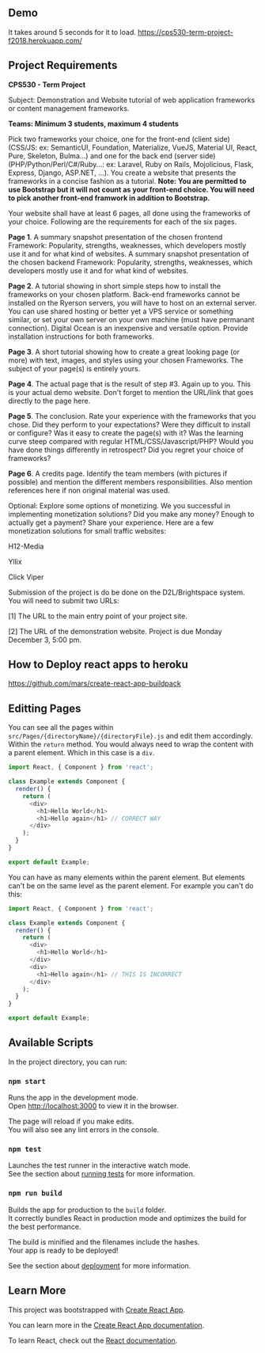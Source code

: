 ## Demo
It takes around 5 seconds for it to load.
https://cps530-term-project-f2018.herokuapp.com/ 


## Project Requirements

**CPS530 - Term Project**

Subject: Demonstration and Website tutorial of web application frameworks or content management frameworks.

**Teams: Minimum 3 students, maximum 4 students**

Pick two frameworks your choice, one for the front-end (client side) (CSS/JS: ex: SemanticUI, Foundation, Materialize, VueJS, Material UI, React, Pure, Skeleton, Bulma...) and one for the back end (server side) (PHP/Python/Perl/C#/Ruby...: ex: Laravel, Ruby on Rails, Mojolicious, Flask, Express, Django, ASP.NET, ...). You create a website that presents the frameworks in a concise fashion as a tutorial.
**Note: You are permitted to use Bootstrap but it will not count as your front-end choice. You will need to pick another front-end framwork in addition to Bootstrap.**

Your website shall have at least 6 pages, all done using the frameworks of your choice. Following are the requirements for each of the six pages.

**Page 1**. A summary snapshot presentation of the chosen frontend Framework: Popularity, strengths, weaknesses, which developers mostly use it and for what kind of websites. A summary snapshot presentation of the chosen backend Framework: Popularity, strengths, weaknesses, which developers mostly use it and for what kind of websites.

**Page 2**. A tutorial showing in short simple steps how to install the frameworks on your chosen platform. Back-end frameworks cannot be installed on the Ryerson servers, you will have to host on an external server. You can use shared hosting or better yet a VPS service or something similar, or set your own server on your own machine (must have permanant connection). Digital Ocean is an inexpensive and versatile option. Provide installation instructions for both frameworks.

**Page 3**. A short tutorial showing how to create a great looking page (or more) with text, images, and styles using your chosen Frameworks. The subject of your page(s) is entirely yours.

**Page 4**. The actual page that is the result of step #3. Again up to you. This is your actual demo website. Don't forget to mention the URL/link that goes directly to the page here.

**Page 5**. The conclusion. Rate your experience with the frameworks that you chose. Did they perform to your expectations? Were they difficult to install or configure? Was it easy to create the page(s) with it? Was the learning curve steep compared with regular HTML/CSS/Javascript/PHP? Would you have done things differently in retrospect? Did you regret your choice of frameworks?

**Page 6**. A credits page. Identify the team members (with pictures if possible) and mention the different members responsibilities. Also mention references here if non original material was used.

Optional:
Explore some options of monetizing. We you successful in implementing monetization solutions? Did you make any money? Enough to actually get a payment? Share your experience. Here are a few monetization solutions for small traffic websites:

H12-Media

Yllix

Click Viper

Submission of the project is do be done on the D2L/Brightspace system. You will need to submit two URLs:

[1] The URL to the main entry point of your project site.

[2] The URL of the demonstration website. Project is due Monday December 3, 5:00 pm.


## How to Deploy react apps to heroku

https://github.com/mars/create-react-app-buildpack

## Editting Pages 

You can see all the pages within `src/Pages/{directoryName}/{directoryFile}.js` and edit them accordingly.
Within the `return` method. You would always need to wrap the content with a parent element. Which in this case is a `div`.
```js
import React, { Component } from 'react';

class Example extends Component {
  render() {
    return (
      <div>
        <h1>Hello World</h1>
        <h1>Hello again</h1> // CORRECT WAY
      </div>
    );
  }
}

export default Example;
```
You can have as many elements within the parent element. But elements can't be on the same level as the parent element. For example you can't do this: 
```js
import React, { Component } from 'react';

class Example extends Component {
  render() {
    return (
      <div>
        <h1>Hello World</h1>
      </div>
      <div>
        <h1>Hello again</h1> // THIS IS INCORRECT
      </div>
    );
  }
}

export default Example;
```



## Available Scripts

In the project directory, you can run:

### `npm start`

Runs the app in the development mode.<br>
Open [http://localhost:3000](http://localhost:3000) to view it in the browser.

The page will reload if you make edits.<br>
You will also see any lint errors in the console.

### `npm test`

Launches the test runner in the interactive watch mode.<br>
See the section about [running tests](https://facebook.github.io/create-react-app/docs/running-tests) for more information.

### `npm run build`

Builds the app for production to the `build` folder.<br>
It correctly bundles React in production mode and optimizes the build for the best performance.

The build is minified and the filenames include the hashes.<br>
Your app is ready to be deployed!

See the section about [deployment](https://facebook.github.io/create-react-app/docs/deployment) for more information.

## Learn More

This project was bootstrapped with [Create React App](https://github.com/facebook/create-react-app).

You can learn more in the [Create React App documentation](https://facebook.github.io/create-react-app/docs/getting-started).

To learn React, check out the [React documentation](https://reactjs.org/).
